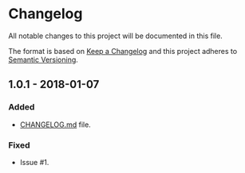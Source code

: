 # Changelog
All notable changes to this project will be documented in this file.

The format is based on [Keep a Changelog](http://keepachangelog.com/en/1.0.0/) and this project adheres to [Semantic Versioning](http://semver.org/spec/v2.0.0.html).

## 1.0.1 - 2018-01-07

### Added
- [CHANGELOG.md](CHANGELOG.md) file.

### Fixed
- Issue #1.
